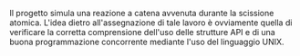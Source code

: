 Il progetto simula una reazione a catena avvenuta durante la scissione atomica. L'idea dietro all'assegnazione di tale lavoro è 
ovviamente quella di verificare la corretta comprensione dell'uso delle strutture API e di una buona programmazione concorrente 
mediante l'uso del linguaggio UNIX.
